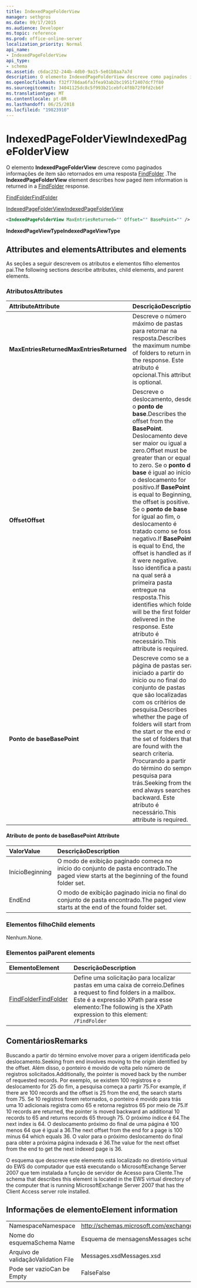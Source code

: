 ```yaml
---
title: IndexedPageFolderView
manager: sethgros
ms.date: 09/17/2015
ms.audience: Developer
ms.topic: reference
ms.prod: office-online-server
localization_priority: Normal
api_name:
- IndexedPageFolderView
api_type:
- schema
ms.assetid: c6dac232-244b-4db0-9a15-5e01b8aa7a7d
description: O elemento IndexedPageFolderView descreve como paginados informações de item são retornados em uma resposta FindFolder.
ms.openlocfilehash: f32f778daa6fa3fea93ab2bc1951f2407dcf7f80
ms.sourcegitcommit: 34041125dc8c5f993b21cebfc4f8b72f0fd2cb6f
ms.translationtype: MT
ms.contentlocale: pt-BR
ms.lasthandoff: 06/25/2018
ms.locfileid: "19823910"
---
```

# <a name="indexedpagefolderview"></a><span data-ttu-id="7e1d3-103">IndexedPageFolderView</span><span class="sxs-lookup"><span data-stu-id="7e1d3-103">IndexedPageFolderView</span></span>

<span data-ttu-id="7e1d3-104">O elemento **IndexedPageFolderView** descreve como paginados informações de item são retornados em uma resposta [FindFolder](findfolder.md) .</span><span class="sxs-lookup"><span data-stu-id="7e1d3-104">The **IndexedPageFolderView** element describes how paged item information is returned in a [FindFolder](findfolder.md) response.</span></span> 
  
[<span data-ttu-id="7e1d3-105">FindFolder</span><span class="sxs-lookup"><span data-stu-id="7e1d3-105">FindFolder</span></span>](findfolder.md)
  
[<span data-ttu-id="7e1d3-106">IndexedPageFolderView</span><span class="sxs-lookup"><span data-stu-id="7e1d3-106">IndexedPageFolderView</span></span>](indexedpagefolderview.md)
  
```xml
<IndexedPageFolderView MaxEntriesReturned="" Offset="" BasePoint="" />
```

 <span data-ttu-id="7e1d3-107">**IndexedPageViewType**</span><span class="sxs-lookup"><span data-stu-id="7e1d3-107">**IndexedPageViewType**</span></span>
## <a name="attributes-and-elements"></a><span data-ttu-id="7e1d3-108">Attributes and elements</span><span class="sxs-lookup"><span data-stu-id="7e1d3-108">Attributes and elements</span></span>

<span data-ttu-id="7e1d3-109">As seções a seguir descrevem os atributos e elementos filho elementos pai.</span><span class="sxs-lookup"><span data-stu-id="7e1d3-109">The following sections describe attributes, child elements, and parent elements.</span></span>
  
### <a name="attributes"></a><span data-ttu-id="7e1d3-110">Atributos</span><span class="sxs-lookup"><span data-stu-id="7e1d3-110">Attributes</span></span>

|<span data-ttu-id="7e1d3-111">**Attribute**</span><span class="sxs-lookup"><span data-stu-id="7e1d3-111">**Attribute**</span></span>|<span data-ttu-id="7e1d3-112">**Descrição**</span><span class="sxs-lookup"><span data-stu-id="7e1d3-112">**Description**</span></span>|
|:-----|:-----|
|<span data-ttu-id="7e1d3-113">**MaxEntriesReturned**</span><span class="sxs-lookup"><span data-stu-id="7e1d3-113">**MaxEntriesReturned**</span></span> <br/> |<span data-ttu-id="7e1d3-114">Descreve o número máximo de pastas para retornar na resposta.</span><span class="sxs-lookup"><span data-stu-id="7e1d3-114">Describes the maximum number of folders to return in the response.</span></span> <span data-ttu-id="7e1d3-115">Este atributo é opcional.</span><span class="sxs-lookup"><span data-stu-id="7e1d3-115">This attribute is optional.</span></span>  <br/> |
|<span data-ttu-id="7e1d3-116">**Offset**</span><span class="sxs-lookup"><span data-stu-id="7e1d3-116">**Offset**</span></span> <br/> |<span data-ttu-id="7e1d3-117">Descreve o deslocamento, desde o **ponto de base**.</span><span class="sxs-lookup"><span data-stu-id="7e1d3-117">Describes the offset from the **BasePoint**.</span></span> <span data-ttu-id="7e1d3-118">Deslocamento deve ser maior ou igual a zero.</span><span class="sxs-lookup"><span data-stu-id="7e1d3-118">Offset must be greater than or equal to zero.</span></span> <span data-ttu-id="7e1d3-119">Se o **ponto de base** é igual ao início, o deslocamento for positivo.</span><span class="sxs-lookup"><span data-stu-id="7e1d3-119">If **BasePoint** is equal to Beginning, the offset is positive.</span></span> <span data-ttu-id="7e1d3-120">Se o **ponto de base** for igual ao fim, o deslocamento é tratado como se fosse negativo.</span><span class="sxs-lookup"><span data-stu-id="7e1d3-120">If **BasePoint** is equal to End, the offset is handled as if it were negative.</span></span>  <br/> <span data-ttu-id="7e1d3-121">Isso identifica a pasta na qual será a primeira pasta entregue na resposta.</span><span class="sxs-lookup"><span data-stu-id="7e1d3-121">This identifies which folder will be the first folder delivered in the response.</span></span> <span data-ttu-id="7e1d3-122">Este atributo é necessário.</span><span class="sxs-lookup"><span data-stu-id="7e1d3-122">This attribute is required.</span></span>  <br/> |
|<span data-ttu-id="7e1d3-123">**Ponto de base**</span><span class="sxs-lookup"><span data-stu-id="7e1d3-123">**BasePoint**</span></span> <br/> |<span data-ttu-id="7e1d3-124">Descreve como se a página de pastas será iniciado a partir do início ou no final do conjunto de pastas que são localizadas com os critérios de pesquisa.</span><span class="sxs-lookup"><span data-stu-id="7e1d3-124">Describes whether the page of folders will start from the start or the end of the set of folders that are found with the search criteria.</span></span> <span data-ttu-id="7e1d3-125">Procurando a partir do término do sempre pesquisa para trás.</span><span class="sxs-lookup"><span data-stu-id="7e1d3-125">Seeking from the end always searches backward.</span></span> <span data-ttu-id="7e1d3-126">Este atributo é necessário.</span><span class="sxs-lookup"><span data-stu-id="7e1d3-126">This attribute is required.</span></span>  <br/> |
   
#### <a name="basepoint-attribute"></a><span data-ttu-id="7e1d3-127">Atributo de ponto de base</span><span class="sxs-lookup"><span data-stu-id="7e1d3-127">BasePoint Attribute</span></span>

|<span data-ttu-id="7e1d3-128">**Valor**</span><span class="sxs-lookup"><span data-stu-id="7e1d3-128">**Value**</span></span>|<span data-ttu-id="7e1d3-129">**Descrição**</span><span class="sxs-lookup"><span data-stu-id="7e1d3-129">**Description**</span></span>|
|:-----|:-----|
|<span data-ttu-id="7e1d3-130">Início</span><span class="sxs-lookup"><span data-stu-id="7e1d3-130">Beginning</span></span>  <br/> |<span data-ttu-id="7e1d3-131">O modo de exibição paginado começa no início do conjunto de pasta encontrado.</span><span class="sxs-lookup"><span data-stu-id="7e1d3-131">The paged view starts at the beginning of the found folder set.</span></span>  <br/> |
|<span data-ttu-id="7e1d3-132">End</span><span class="sxs-lookup"><span data-stu-id="7e1d3-132">End</span></span>  <br/> |<span data-ttu-id="7e1d3-133">O modo de exibição paginado inicia no final do conjunto de pasta encontrado.</span><span class="sxs-lookup"><span data-stu-id="7e1d3-133">The paged view starts at the end of the found folder set.</span></span>  <br/> |
   
### <a name="child-elements"></a><span data-ttu-id="7e1d3-134">Elementos filho</span><span class="sxs-lookup"><span data-stu-id="7e1d3-134">Child elements</span></span>

<span data-ttu-id="7e1d3-135">Nenhum.</span><span class="sxs-lookup"><span data-stu-id="7e1d3-135">None.</span></span>
  
### <a name="parent-elements"></a><span data-ttu-id="7e1d3-136">Elementos pai</span><span class="sxs-lookup"><span data-stu-id="7e1d3-136">Parent elements</span></span>

|<span data-ttu-id="7e1d3-137">**Elemento**</span><span class="sxs-lookup"><span data-stu-id="7e1d3-137">**Element**</span></span>|<span data-ttu-id="7e1d3-138">**Descrição**</span><span class="sxs-lookup"><span data-stu-id="7e1d3-138">**Description**</span></span>|
|:-----|:-----|
|[<span data-ttu-id="7e1d3-139">FindFolder</span><span class="sxs-lookup"><span data-stu-id="7e1d3-139">FindFolder</span></span>](findfolder.md) <br/> |<span data-ttu-id="7e1d3-140">Define uma solicitação para localizar pastas em uma caixa de correio.</span><span class="sxs-lookup"><span data-stu-id="7e1d3-140">Defines a request to find folders in a mailbox.</span></span>  <br/> <span data-ttu-id="7e1d3-141">Este é a expressão XPath para esse elemento:</span><span class="sxs-lookup"><span data-stu-id="7e1d3-141">The following is the XPath expression to this element:</span></span>  <br/>  `/FindFolder` <br/> |
   
## <a name="remarks"></a><span data-ttu-id="7e1d3-142">Comentários</span><span class="sxs-lookup"><span data-stu-id="7e1d3-142">Remarks</span></span>

<span data-ttu-id="7e1d3-143">Buscando a partir do término envolve mover para a origem identificada pelo deslocamento.</span><span class="sxs-lookup"><span data-stu-id="7e1d3-143">Seeking from end involves moving to the origin identified by the offset.</span></span> <span data-ttu-id="7e1d3-144">Além disso, o ponteiro é movido de volta pelo número de registros solicitados.</span><span class="sxs-lookup"><span data-stu-id="7e1d3-144">Additionally, the pointer is moved back by the number of requested records.</span></span> <span data-ttu-id="7e1d3-145">Por exemplo, se existem 100 registros e o deslocamento for 25 do fim, a pesquisa começa a partir 75.</span><span class="sxs-lookup"><span data-stu-id="7e1d3-145">For example, if there are 100 records and the offset is 25 from the end, the search starts from 75.</span></span> <span data-ttu-id="7e1d3-146">Se 10 registros forem retornados, o ponteiro é movido para trás uma 10 adicionais registra como 65 e retorna registros 65 por meio de 75.</span><span class="sxs-lookup"><span data-stu-id="7e1d3-146">If 10 records are returned, the pointer is moved backward an additional 10 records to 65 and returns records 65 through 75.</span></span> <span data-ttu-id="7e1d3-147">O próximo índice é 64.</span><span class="sxs-lookup"><span data-stu-id="7e1d3-147">The next index is 64.</span></span> <span data-ttu-id="7e1d3-148">O deslocamento próximo do final de uma página é 100 menos 64 que é igual a 36.</span><span class="sxs-lookup"><span data-stu-id="7e1d3-148">The next offset from the end for a page is 100 minus 64 which equals 36.</span></span> <span data-ttu-id="7e1d3-149">O valor para o próximo deslocamento do final para obter a próxima página indexada é 36.</span><span class="sxs-lookup"><span data-stu-id="7e1d3-149">The value for the next offset from the end to get the next indexed page is 36.</span></span>
  
<span data-ttu-id="7e1d3-150">O esquema que descreve este elemento está localizado no diretório virtual do EWS do computador que está executando o MicrosoftExchange Server 2007 que tem instalada a função de servidor de Acesso para Cliente.</span><span class="sxs-lookup"><span data-stu-id="7e1d3-150">The schema that describes this element is located in the EWS virtual directory of the computer that is running MicrosoftExchange Server 2007 that has the Client Access server role installed.</span></span>
  
## <a name="element-information"></a><span data-ttu-id="7e1d3-151">Informações de elemento</span><span class="sxs-lookup"><span data-stu-id="7e1d3-151">Element information</span></span>

|||
|:-----|:-----|
|<span data-ttu-id="7e1d3-152">Namespace</span><span class="sxs-lookup"><span data-stu-id="7e1d3-152">Namespace</span></span>  <br/> |http://schemas.microsoft.com/exchange/services/2006/messages  <br/> |
|<span data-ttu-id="7e1d3-153">Nome do esquema</span><span class="sxs-lookup"><span data-stu-id="7e1d3-153">Schema Name</span></span>  <br/> |<span data-ttu-id="7e1d3-154">Esquema de mensagens</span><span class="sxs-lookup"><span data-stu-id="7e1d3-154">Messages schema</span></span>  <br/> |
|<span data-ttu-id="7e1d3-155">Arquivo de validação</span><span class="sxs-lookup"><span data-stu-id="7e1d3-155">Validation File</span></span>  <br/> |<span data-ttu-id="7e1d3-156">Messages.xsd</span><span class="sxs-lookup"><span data-stu-id="7e1d3-156">Messages.xsd</span></span>  <br/> |
|<span data-ttu-id="7e1d3-157">Pode ser vazio</span><span class="sxs-lookup"><span data-stu-id="7e1d3-157">Can be Empty</span></span>  <br/> |<span data-ttu-id="7e1d3-158">False</span><span class="sxs-lookup"><span data-stu-id="7e1d3-158">False</span></span>  <br/> |
   

